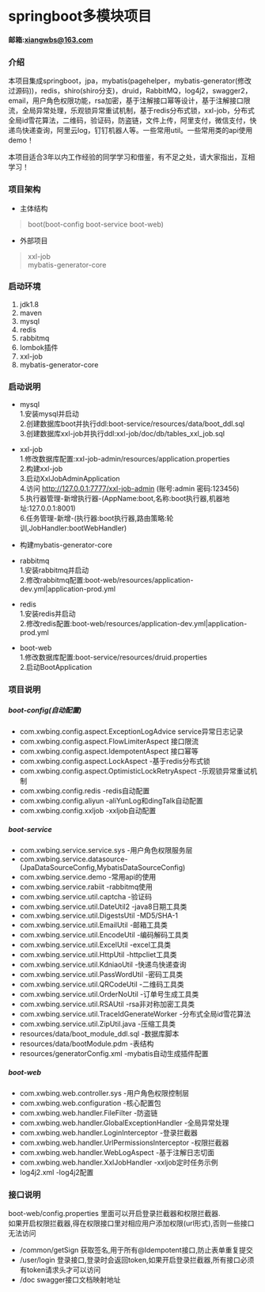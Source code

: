 # springboot多模块项目
**邮箱:xiangwbs@163.com**
### 介绍
本项目集成springboot，jpa，mybatis(pagehelper，mybatis-generator(修改过源码))，redis，shiro(shiro分支)，druid，RabbitMQ，log4j2，swagger2，email，用户角色权限功能，rsa加密，基于注解接口幂等设计，基于注解接口限流，全局异常处理，乐观锁异常重试机制，基于redis分布式锁，xxl-job，分布式全局id雪花算法，二维码，验证码，防盗链，文件上传，阿里支付，微信支付，快递鸟快递查询，阿里云log，钉钉机器人等。一些常用util。一些常用类的api使用demo！

本项目适合3年以内工作经验的同学学习和借鉴，有不足之处，请大家指出，互相学习！
### 项目架构
* 主体结构
>boot(boot-config boot-service boot-web)
* 外部项目
>xxl-job<br>
>mybatis-generator-core
### 启动环境
1. jdk1.8
2. maven
3. mysql
4. redis
5. rabbitmq
6. lombok插件
7. xxl-job
8. mybatis-generator-core
### 启动说明
* mysql<br>
1.安装mysql并启动<br>2.创建数据库boot并执行ddl:boot-service/resources/data/boot_ddl.sql<br>3.创建数据库xxl-job并执行ddl:xxl-job/doc/db/tables_xxl_job.sql

* xxl-job<br>
1.修改数据库配置:xxl-job-admin/resources/application.properties<br>2.构建xxl-job<br>3.启动XxlJobAdminApplication<br>4.访问 http://127.0.0.1:7777/xxl-job-admin (账号:admin 密码:123456)<br>5.执行器管理-新增执行器-(AppName:boot,名称:boot执行器,机器地址:127.0.0.1:8001)<br>6.任务管理-新增-(执行器:boot执行器,路由策略:轮训,JobHandler:bootWebHandler)

* 构建mybatis-generator-core

* rabbitmq<br>
1.安装rabbitmq并启动<br>2.修改rabbitmq配置:boot-web/resources/application-dev.yml|application-prod.yml

* redis<br>
1.安装redis并启动<br>2.修改redis配置:boot-web/resources/application-dev.yml|application-prod.yml

* boot-web<br>
1.修改数据库配置:boot-service/resources/druid.properties<br>2.启动BootApplication
### 项目说明
##### boot-config(自动配置)
* com.xwbing.config.aspect.ExceptionLogAdvice service异常日志记录
* com.xwbing.config.aspect.FlowLimiterAspect 接口限流
* com.xwbing.config.aspect.IdempotentAspect 接口幂等
* com.xwbing.config.aspect.LockAspect -基于redis分布式锁
* com.xwbing.config.aspect.OptimisticLockRetryAspect -乐观锁异常重试机制
* com.xwbing.config.redis -redis自动配置
* com.xwbing.config.aliyun -aliYunLog和dingTalk自动配置
* com.xwbing.config.xxljob -xxljob自动配置
##### boot-service
* com.xwbing.service.service.sys -用户角色权限服务层
* com.xwbing.service.datasource-(JpaDataSourceConfig,MybatisDataSourceConfig)  
* com.xwbing.service.demo -常用api的使用  
* com.xwbing.service.rabiit -rabbitmq使用  
* com.xwbing.service.util.captcha -验证码
* com.xwbing.service.util.DateUtil2 -java8日期工具类
* com.xwbing.service.util.DigestsUtil -MD5/SHA-1
* com.xwbing.service.util.EmailUtil -邮箱工具类
* com.xwbing.service.util.EncodeUtil -编码解码工具类
* com.xwbing.service.util.ExcelUtil -excel工具类
* com.xwbing.service.util.HttpUtil -httpcliet工具类
* com.xwbing.service.util.KdniaoUtil -快递鸟快递查询
* com.xwbing.service.util.PassWordUtil -密码工具类
* com.xwbing.service.util.QRCodeUtil -二维码工具类
* com.xwbing.service.util.OrderNoUtil -订单号生成工具类
* com.xwbing.service.util.RSAUtil -rsa非对称加密工具类
* com.xwbing.service.util.TraceIdGenerateWorker -分布式全局id雪花算法
* com.xwbing.service.util.ZipUtil.java -压缩工具类
* resources/data/boot_module_ddl.sql -数据库脚本
* resources/data/bootModule.pdm -表结构
* resources/generatorConfig.xml -mybatis自动生成插件配置
##### boot-web
* com.xwbing.web.controller.sys -用户角色权限控制层
* com.xwbing.web.configuration -核心配置包
* com.xwbing.web.handler.FileFilter -防盗链
* com.xwbing.web.handler.GlobalExceptionHandler -全局异常处理
* com.xwbing.web.handler.LoginInterceptor -登录拦截器
* com.xwbing.web.handler.UrlPermissionsInterceptor -权限拦截器
* com.xwbing.web.handler.WebLogAspect -基于注解日志切面
* com.xwbing.web.handler.XxlJobHandler -xxljob定时任务示例
* log4j2.xml -log4j2配置
### 接口说明
boot-web/config.properties 里面可以开启登录拦截器和权限拦截器.<br>
如果开启权限拦截器,得在权限接口里对相应用户添加权限(url形式),否则一些接口无法访问
* /common/getSign 获取签名,用于所有@Idempotent接口,防止表单重复提交
* /user/login 登录接口,登录时会返回token,如果开启登录拦截器,所有接口必须有token请求头才可以访问
* /doc swagger接口文档映射地址
